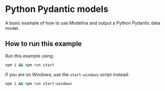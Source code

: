 # Python Pydantic models

A basic example of how to use Modelina and output a Python Pydantic data model.

## How to run this example

Run this example using:

```sh
npm i && npm run start
```

If you are on Windows, use the `start:windows` script instead:

```sh
npm i && npm run start:windows
```
